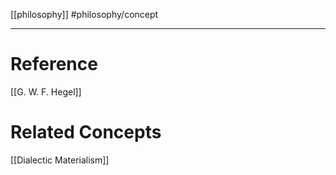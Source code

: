 [[philosophy]]
#philosophy/concept

 






___
# Reference
[[G. W. F. Hegel]]

# Related Concepts
[[Dialectic Materialism]]
